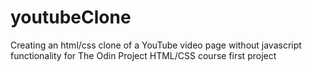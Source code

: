 # youtubeClone
Creating an html/css clone of a YouTube video page without javascript functionality for The Odin Project HTML/CSS course first project
